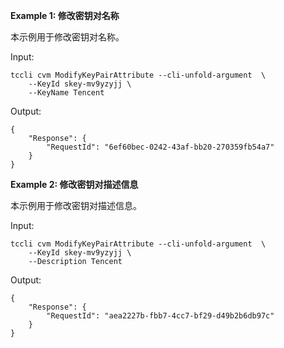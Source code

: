 **Example 1: 修改密钥对名称**

本示例用于修改密钥对名称。

Input: 

```
tccli cvm ModifyKeyPairAttribute --cli-unfold-argument  \
    --KeyId skey-mv9yzyjj \
    --KeyName Tencent
```

Output: 
```
{
    "Response": {
        "RequestId": "6ef60bec-0242-43af-bb20-270359fb54a7"
    }
}
```

**Example 2: 修改密钥对描述信息**

本示例用于修改密钥对描述信息。

Input: 

```
tccli cvm ModifyKeyPairAttribute --cli-unfold-argument  \
    --KeyId skey-mv9yzyjj \
    --Description Tencent
```

Output: 
```
{
    "Response": {
        "RequestId": "aea2227b-fbb7-4cc7-bf29-d49b2b6db97c"
    }
}
```


